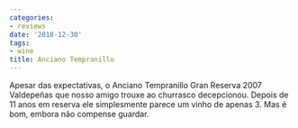 ```yaml
---
categories:
- reviews
date: '2018-12-30'
tags:
- wine
title: Anciano Tempranillo
---
```


Apesar das expectativas, o Anciano Tempranillo Gran Reserva 2007 Valdepeñas que nosso amigo trouxe ao churrasco decepcionou. Depois de 11 anos em reserva ele simplesmente parece um vinho de apenas 3. Mas é bom, embora não compense guardar.